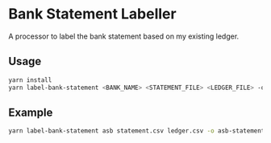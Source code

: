 # Bank Statement Labeller

A processor to label the bank statement based on my existing ledger.

## Usage

```bash
yarn install
yarn label-bank-statement <BANK_NAME> <STATEMENT_FILE> <LEDGER_FILE> -o <OUTPUT_FILE>
```

## Example

```bash
yarn label-bank-statement asb statement.csv ledger.csv -o asb-statement-labelled.csv
```
